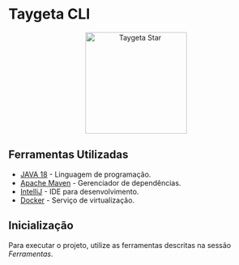 # Taygeta CLI
<p align="center">
<img src="https://github.com/andersonhsporto/Taygeta-planet-probe/blob/master/img/star.png" width="200px" alt="Taygeta Star"/><br>
</p>

## Ferramentas Utilizadas

* [JAVA 18](https://www.java.com/pt-BR/) - Linguagem de programação.
* [Apache Maven](https://www.java.com/pt-BR/) - Gerenciador de dependências.
* [IntelliJ](https://www.jetbrains.com/idea/) - IDE para desenvolvimento.
* [Docker](https://www.docker.com/) - Serviço de virtualização.


## Inicialização
Para executar o projeto, utilize as ferramentas descritas na sessão *Ferramentas*.
